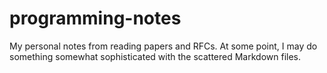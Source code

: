 # programming-notes

My personal notes from reading papers and RFCs. At some point, I may do something somewhat sophisticated with the scattered Markdown files.
